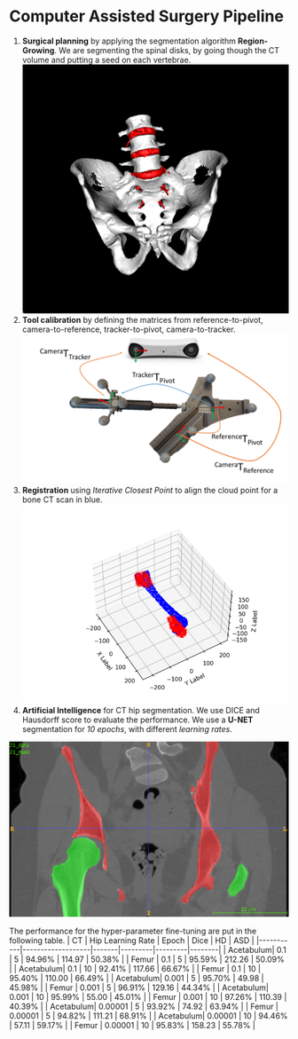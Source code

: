 Computer Assisted Surgery Pipeline
============================================

1. **Surgical planning** by applying the segmentation algorithm **Region-Growing**.
We are segmenting the spinal disks, by going though the CT volume and putting a seed on each vertebrae. 
![alt text](zaharia_tudorita_assignment_1_screenshot.png)
2. **Tool calibration** by defining the matrices from reference-to-pivot, camera-to-reference, tracker-to-pivot, camera-to-tracker.
![alt text](image.png)
3. **Registration** using *Iterative Closest Point* to align the cloud point for a bone CT scan in blue. 
![alt text](zaharia_tudorita_assignment3_screenshot.png)
4. **Artificial Intelligence** for CT hip segmentation. We use DICE and Hausdorff score to evaluate the performance. 
We use a **U-NET** segmentation for *10 epochs*, with different *learning rates*.

![alt text](image-1.png)

The performance for the hyper-parameter fine-tuning are put in the following table. 
| CT        | Hip Learning Rate | Epoch | Dice    | HD      | ASD    |
|-----------|-------------------|-------|---------|---------|--------|
| Acetabulum| 0.1               | 5     | 94.96%  | 114.97  | 50.38% |
| Femur     | 0.1               | 5     | 95.59%  | 212.26  | 50.09% |
| Acetabulum| 0.1               | 10    | 92.41%  | 117.66  | 66.67% |
| Femur     | 0.1               | 10    | 95.40%  | 110.00  | 66.49% |
| Acetabulum| 0.001             | 5     | 95.70%  | 49.98   | 45.98% |
| Femur     | 0.001             | 5     | 96.91%  | 129.16  | 44.34% |
| Acetabulum| 0.001             | 10    | 95.99%  | 55.00   | 45.01% |
| Femur     | 0.001             | 10    | 97.26%  | 110.39  | 40.39% |
| Acetabulum| 0.00001           | 5     | 93.92%  | 74.92   | 63.94% |
| Femur     | 0.00001           | 5     | 94.82%  | 111.21  | 68.91% |
| Acetabulum| 0.00001           | 10    | 94.46%  | 57.11   | 59.17% |
| Femur     | 0.00001           | 10    | 95.83%  | 158.23  | 55.78% |

